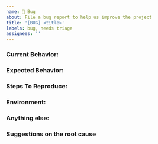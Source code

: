 ```yaml
---
name: 🐞 Bug
about: File a bug report to help us improve the project
title: '[BUG] <title>'
labels: bug, needs triage
assignees: ''
---
```


<!--
Note: Please search to see if an issue already exists for the bug you encountered.
-->

### Current Behavior:

<!-- A concise description of what you're experiencing. -->

### Expected Behavior:

<!-- A concise description of what you expected to happen. -->

### Steps To Reproduce:

<!--
Example: steps to reproduce the behavior:
1. In this environment...
1. With this config...
1. Run '...'
1. See error...
-->

### Environment:

<!--
Example:
- OS: Ubuntu 20.04
- Node: 13.14.0
- npm: 7.6.3
-->

### Anything else:

<!--
Links? References? Anything that will give us more context about the issue that you are encountering!
-->

### Suggestions on the root cause

<!--
Add any suggestions on what you think the problem is. Be as specific as you can.
-->
